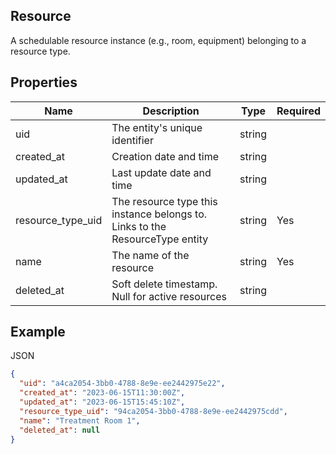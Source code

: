 ## Resource

A schedulable resource instance (e.g., room, equipment) belonging to a resource type.

## Properties

| Name | Description | Type | Required |
| --- | --- | --- | --- |
| uid | The entity's unique identifier | string |  |
| created_at | Creation date and time | string |  |
| updated_at | Last update date and time | string |  |
| resource_type_uid | The resource type this instance belongs to. Links to the ResourceType entity | string | Yes |
| name | The name of the resource | string | Yes |
| deleted_at | Soft delete timestamp. Null for active resources | string |  |

## Example

JSON

```json
{
  "uid": "a4ca2054-3bb0-4788-8e9e-ee2442975e22",
  "created_at": "2023-06-15T11:30:00Z",
  "updated_at": "2023-06-15T15:45:10Z",
  "resource_type_uid": "94ca2054-3bb0-4788-8e9e-ee2442975cdd",
  "name": "Treatment Room 1",
  "deleted_at": null
}
```